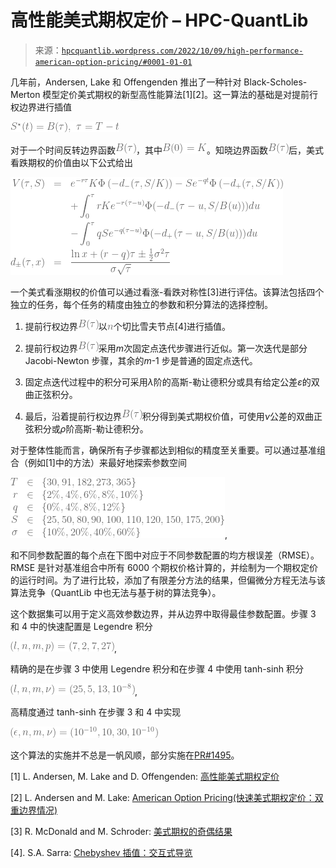 <!--yml

category: 未分类

date: 2024-05-13 00:10:52

-->

# 高性能美式期权定价 – HPC-QuantLib

> 来源：[`hpcquantlib.wordpress.com/2022/10/09/high-performance-american-option-pricing/#0001-01-01`](https://hpcquantlib.wordpress.com/2022/10/09/high-performance-american-option-pricing/#0001-01-01)

几年前，Andersen, Lake 和 Offengenden 推出了一种针对 Black-Scholes-Merton 模型定价美式期权的新型高性能算法[1][2]。这一算法的基础是对提前行权边界进行插值

![S^\star(t) = B(\tau),\ \tau=T-t](img/66b9727f713efa7f4225c1dece238c43.png)

对于一个时间反转边界函数![B(\tau)](img/809cdab9fe2821d7da6bf44dbf187e2c.png)，其中![B(0)=K](img/6d22988c0bf4137d530e38e501eecc45.png)。知晓边界函数![B(\tau)](img/809cdab9fe2821d7da6bf44dbf187e2c.png)后，美式看跌期权的价值由以下公式给出

![\begin{array}{rcl}\displaystyle V(\tau, S)&=& \displaystyle e^{-r\tau}K\Phi\left(-d_-(\tau,S/K)\right)-Se^{-qt}\Phi\left(-d_+(\tau, S/K)\right) \\[5pt] &&\displaystyle + \int_0^\tau r K e^{-r(\tau - u)} \Phi(-d_-(\tau-u, S/B(u) )) du \\[11pt] &&\displaystyle - \int_0^\tau q S e^{-q(\tau - u)} \Phi(-d_+(\tau-u, S/B(u))) du \\[10pt] d_\pm(\tau, x) &=& \displaystyle \frac{\ln{x}+(r-q)\tau \pm\frac{1}{2}\sigma²\tau}{\sigma\sqrt{\tau}}\end{array}](img/3c84587f6f8fb858cb50cb743e7faa61.png)

一个美式看涨期权的价值可以通过看涨-看跌对称性[3]进行评估。该算法包括四个独立的任务，每个任务的精度由独立的参数和积分算法的选择控制。

1.  提前行权边界![B(\tau)](img/809cdab9fe2821d7da6bf44dbf187e2c.png)以![n](img/17deaa124310c647ec1dd85566e7b1e5.png)个切比雪夫节点[4]进行插值。

1.  提前行权边界![B(\tau)](img/809cdab9fe2821d7da6bf44dbf187e2c.png)采用*m*次固定点迭代步骤进行近似。第一次迭代是部分 Jacobi-Newton 步骤，其余的*m*-1 步是普通的固定点迭代。

1.  固定点迭代过程中的积分可采用*λ*阶的高斯-勒让德积分或具有给定公差*ε*的双曲正弦积分。

1.  最后，沿着提前行权边界![B(\tau)](img/809cdab9fe2821d7da6bf44dbf187e2c.png)积分得到美式期权价值，可使用*ν*公差的双曲正弦积分或*ρ*阶高斯-勒让德积分。 

对于整体性能而言，确保所有子步骤都达到相似的精度至关重要。可以通过基准组合（例如[1]中的方法）来最好地探索参数空间

![\begin{array}{rcl} T&\in& \{ 30, 91, 182, 273, 365 \} \\ r &\in&  \{2\%, 4\%, 6\%, 8\%, 10\% \} \\ q&\in&\{ 0\%, 4\%, 8\%, 12\%\} \\ S&\in& \{25, 50, 80, 90, 100, 110, 120, 150, 175, 200\} \\ \sigma&\in&\{10\%, 20\%, 40\%, 60\%\}\end{array}](img/e6509237dc04248ff9bc7a7b3f7d2bc8.png),

和不同参数配置的每个点在下图中对应于不同参数配置的均方根误差（RMSE）。RMSE 是针对基准组合中所有 6000 个期权价格计算的，并绘制为一个期权定价的运行时间。为了进行比较，添加了有限差分方法的结果，但偏微分方程无法与该算法竞争（QuantLib 中也无法与基于树的算法竞争）。

这个数据集可以用于定义高效参数边界，并从边界中取得最佳参数配置。步骤 3 和 4 中的快速配置是 Legendre 积分

![(l, n, m, p) = (7,2,7,27)](img/fecfa5fbcb735fbbf2422d1a0c70136c.png),

精确的是在步骤 3 中使用 Legendre 积分和在步骤 4 中使用 tanh-sinh 积分

![(l, n, m, \nu) =(25, 5, 13, 10^{-8})](img/1852f6d21ad68209e65a311b31444d11.png),

高精度通过 tanh-sinh 在步骤 3 和 4 中实现

![(\epsilon, n, m, \nu) = (10^{-10}, 10, 30, 10^{-10})](img/da8f2efc54f0d2ed0f97f0de3d677032.png)

这个算法的实施并不总是一帆风顺，部分实施在[PR#1495](https://github.com/lballabio/QuantLib/pull/1495)。

[1] L. Andersen, M. Lake and D. Offengenden: [高性能美式期权定价](https://papers.ssrn.com/sol3/papers.cfm?abstract_id=2547027)

[2] L. Andersen and M. Lake: [American Option Pricing(快速美式期权定价：双重边界情况)](https://onlinelibrary.wiley.com/doi/abs/10.1002/wilm.10969)

[3] R. McDonald and M. Schroder: [美式期权的奇偶结果](https://www.researchgate.net/publication/243657048_A_Parity_Result_for_American_Options)

[4]. S.A. Sarra: [Chebyshev 插值：交互式导览](https://www.maa.org/sites/default/files/images/upload_library/4/vol6/Sarra/Chebyshev.html)
